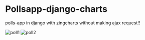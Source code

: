 # Pollsapp-django-charts
polls-app in django with zingcharts  without making ajax request!!


![poll1](https://user-images.githubusercontent.com/65354936/86037128-8509f000-ba5c-11ea-8907-1394984c1d93.png)
![poll2](https://user-images.githubusercontent.com/65354936/86037161-8fc48500-ba5c-11ea-844b-9092b148e579.png)
